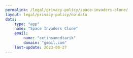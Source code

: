 ```yaml
---
permalink: /legal/privacy-policy/space-invaders-clone/
layout: legal/privacy-policy/no-data
data:
    type: "app"
    name: "Space Invaders Clone"
    email: 
        name: "cetinsamedtarik"
        domain: "gmail.com"
    last-update: 2023-08-27
---
```

